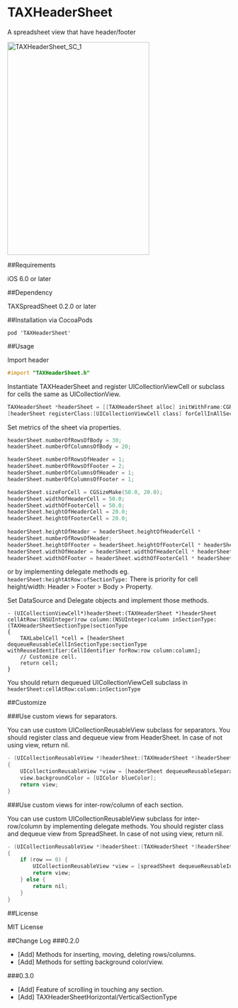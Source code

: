 TAXHeaderSheet
============
A spreadsheet view that have header/footer

<img src="https://farm8.staticflickr.com/7360/10574026144_661661a99f.jpg" width="320" height="480" alt="TAXHeaderSheet_SC_1">

##Requirements

iOS 6.0 or later

##Dependency

TAXSpreadSheet 0.2.0 or later

##Installation
via CocoaPods

```Podfile
pod 'TAXHeaderSheet'
```

##Usage

Import header

```objectivec
#import "TAXHeaderSheet.h"
```

Instantiate TAXHeaderSheet and register UICollectionViewCell or subclass for cells the same as UICollectionView.

```objectivec
TAXHeaderSheet *headerSheet = [[TAXHeaderSheet alloc] initWithFrame:CGRectMake(0.0. 0.0. 100.0, 100.0)];
[headerSheet registerClass:[UICollectionViewCell class] forCellInAllSectionWithReuseIdentifier:@"Cell"];
```
Set metrics of the sheet via properties.

```objectivec
headerSheet.numberOfRowsOfBody = 30;
headerSheet.numberOfColumnsOfBody = 20;

headerSheet.numberOfRowsOfHeader = 1;
headerSheet.numberOfRowsOfFooter = 2;
headerSheet.numberOfColumnsOfHeader = 1;
headerSheet.numberOfColumnsOfFooter = 1;

headerSheet.sizeForCell = CGSizeMake(50.0, 20.0);
headerSheet.widthOfHeaderCell = 50.0;
headerSheet.widthOfFooterCell = 50.0;
headerSheet.heightOfHeaderCell = 20.0;
headerSheet.heightOfFooterCell = 20.0;
    
headerSheet.heightOfHeader = headerSheet.heightOfHeaderCell * 
headerSheet.numberOfRowsOfHeader;
headerSheet.heightOfFooter = headerSheet.heightOfFooterCell * headerSheet.numberOfRowsOfFooter;
headerSheet.widthOfHeader = headerSheet.widthOfHeaderCell * headerSheet.numberOfColumnsOfHeader;
headerSheet.widthOfFooter = headerSheet.widthOfFooterCell * headerSheet.numberOfColumnsOfFooter;
```

 or by implementing delegate methods eg. ```headerSheet:heightAtRow:ofSectionType:```
There is priority for cell height/width:
Header > Footer > Body > Property.

Set DataSource and Delegate objects and implement those methods.

```
- (UICollectionViewCell*)headerSheet:(TAXHeaderSheet *)headerSheet cellAtRow:(NSUInteger)row column:(NSUInteger)column inSectionType:(TAXHeaderSheetSectionType)sectionType
{
    TAXLabelCell *cell = [headerSheet dequeueReusableCellInSectionType:sectionType withReuseIdentifier:CellIdentifier forRow:row column:column];
    // Customize cell.
    return cell;
}
```
You should return dequeued UICollectionViewCell subclass in ```headerSheet:cellAtRow:column:inSectionType```

##Customize

###Use custom views for separators.

You can use custom UICollectionReusableView subclass for separators.
You should register class and dequeue view from HeaderSheet.
In case of not using view, return nil.

```objectivec
- (UICollectionReusableView *)headerSheet:(TAXHeaderSheet *)headerSheet separatorViewOfSeparatorType:(TAXHeaderSheetSeparatorType)separatorType
{
    UICollectionReusableView *view = [headerSheet dequeueReusableSeparatorViewOfSeparatorType:separatorType withReuseIdentifier:@"Separator"];
    view.backgroundColor = [UIColor blueColor];
    return view;
}
```

###Use custom views for inter-row/column of each section.

You can use custom UICollectionReusableView subclass for inter-row/column by implementing delegate methods.
You should register class and dequeue view from SpreadSheet.
In case of not using view, return nil.

```objectivec
- (UICollectionReusableView *)headerSheet:(TAXHeaderSheet *)headerSheet interRowViewInSectionType:(TAXHeaderSheetSectionType)sectionType belowRow:(NSUInteger)row;
{
	if (row == 0) {
		UICollectionReusableView *view = [spreadSheet dequeueReusableInterRowViewWithIdentifier:@"View" belowRow:row];
		return view;
	} else {
		return nil;
	}
}
```

##License

MIT License

##Change Log
###0.2.0
- [Add] Methods for inserting, moving, deleting rows/columns.
- [Add] Methods for setting background color/view.

###0.3.0
- [Add] Feature of scrolling in touching any section.
- [Add] TAXHeaderSheetHorizontal/VerticalSectionType